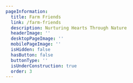 ```yaml
---
pageInformation:
  title: Farm Friends
  link: /farm-friends
  description: Nurturing Hearts Through Nature
  headerImage: ''
  desktopPageImage: ''
  mobilePageImage: ''
  isHidden: false
  hasButton: false
  buttonType: ''
  isUnderConstruction: true
  order: 3
---
```

